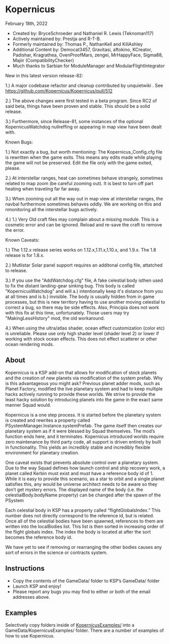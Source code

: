 ﻿Kopernicus
==============================
February 18th, 2022
* Created by: BryceSchroeder and Nathaniel R. Lewis (Teknoman117)
* Actively maintained by: Prestja and R-T-B.
* Formerly maintained by: Thomas P., NathanKell and KillAshley
* Additional Content by: Democat3457, Gravitasi, aftokino, KCreator, Padishar, Kragrathea, OvenProofMars, zengei, MrHappyFace, Sigma88, Majiir (CompatibilityChecker)
* Much thanks to Sarbian for ModuleManager and ModularFlightIntegrator

New in this latest version release-82:

1.)  A major codebase refactor and cleanup contributed by unquietwiki .  See https://github.com/Kopernicus/Kopernicus/pull/512

2.)  The above changes were first tested in a beta program.  Since RC2 of said beta, things have been proven and stable.  This should be a solid release.

3.) Furthermore, since Release-81, some instances of the optional KopernicusWatchdog nullreffing or appearing in map view have been dealt with.

Known Bugs:

1.) Not exactly a bug, but worth mentioning:  The Kopernicus_Config.cfg file is rewritten when the game exits.  This means any edits made while playing the game will not be preserved.  Edit the file only with the game exited, please.

2.) At interstellar ranges, heat can sometimes behave strangely, sometimes related to map zoom (be careful zooming out). It is best to turn off part heating when traveling far far away.

3.) When zooming out all the way out in map view at interstellar ranges, the navbal furthermore sometimes behaves oddly. We are working on this and nmonitoring all the interstellar bugs actively.

4.) 1.) Very Old craft files may complain about a missing module. This is a cosmetic error and can be ignored. Reload and re-save the craft to remove the error.

Known Caveats:

1.)  The 1.12.x release series works on 1.12.x,1.11.x,1.10.x, and 1.9.x.  The 1.8 release is for 1.8.x.

2.)  Mutlistar Solar panel support requires an additonal config file, attatched to release.

3.)  If you use the "AddWatchdog.cfg" file, A fake celestial body isthen used to fix the distant landing-gear sinking bug.  This body is called "KopernicusWatchdog" and will a.) intentionally keep it's distance from you at all times and is b.) invisible.  The body is usually hidden from in game processes, but this is new territory having to use another moving celestial to correct a bug, so there may be side effects.  Also, Principia does not work with this fix at this time, unfortunately.  Those users may try "MakingLessHistory" mod, the old workaround.

4.) When using the ultra/atlas shader, ocean effect customization (color etc) is unreliable.  Please use only high shader level (shader level 2) or lower if working with stock ocean effects.  This does not effect scatterer or other ocean rendering mods. 

About
-----
Kopernicus is a KSP add-on that allows for modification of stock planets and the creation of new planets via modification of the system prefab.  Why is this advantageous you might ask?  Previous planet adder mods, such as Planet Factory, modified the live planetary system and had to keep multiple hacks actively running to provide these worlds.  We strive to provide the least hacky solution by introducing planets into the game in the exact same manner Squad would.  

Kopernicus is a one step process.  It is started before the planetary system is created and rewrites a property called PSystemManager.Instance.systemPrefab.  The game itself then creates *our* planetary system as if it were blessed by Squad themselves.  The mod’s function ends here, and it terminates.  Kopernicus introduced worlds require zero maintenance by third party code, all support is driven entirely by built in functionality.  This yields an incredibly stable and incredibly flexible environment for planetary creation.

One caveat exists that prevents absolute control over a planetary system.  Due to the way Squad defines how launch control and ship recovery work, a planet called Kerbin must exist and must have a reference body id of 1.  While it is easy to provide this scenario, as a star to orbit and a single planet satisfies this, any would be universe architect needs to be aware so they don’t get mystery errors. The displayed name of the body (i.e. the celestialBody.bodyName property) can be changed after the spawn of the PSystem  

Each celestial body in KSP has a property called “flightGlobalsIndex.”  This number does not directly correspond to the reference id, but is related.  Once all of the celestial bodies have been spawned, references to them are written into the localBodies list.  This list is then sorted in increasing order of the flight globals index.  The index the body is located at after the sort becomes the reference body id.

We have yet to see if removing or rearranging the other bodies causes any sort of errors in the science or contracts system.


Instructions
------------
- Copy the contents of the GameData/ folder to KSP’s GameData/ folder
- Launch KSP and enjoy!
- Please report any bugs you may find to either or both of the email addresses above.

Examples
----------
Selectively copy folders inside of [KopernicusExamples/](https://github.com/Kopernicus/KopernicusExamples/) into a GameData/KopernicusExamples/ folder.  There are a number of examples of how to use Kopernicus.
